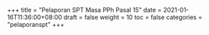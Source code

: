 +++
title = "Pelaporan SPT Masa PPh Pasal 15"
date = 2021-01-16T11:36:00+08:00
draft = false
weight = 10
toc = false
categories = "pelaporanspt"
+++
